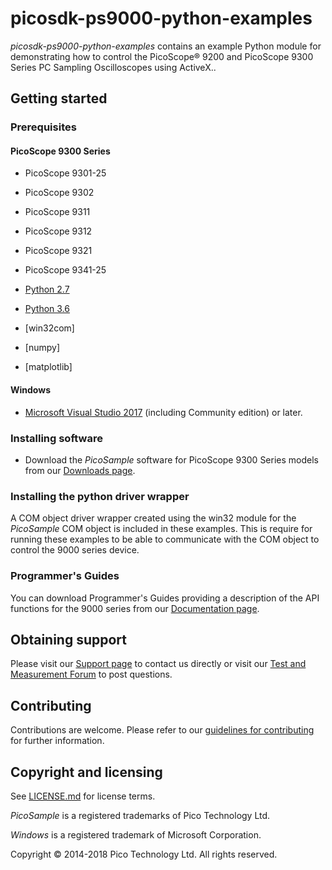 # picosdk-ps9000-python-examples

*picosdk-ps9000-python-examples* contains an example Python module for demonstrating how to control the PicoScope® 9200 and PicoScope 9300 Series PC Sampling Oscilloscopes using ActiveX..

## Getting started

### Prerequisites

#### PicoScope 9300 Series

* PicoScope 9301-25
* PicoScope 9302 
* PicoScope 9311 
* PicoScope 9312 
* PicoScope 9321 
* PicoScope 9341-25

* [Python 2.7](https://www.python.org/download/releases/2.7/) 
* [Python 3.6](https://www.python.org/download/releases/3.6/) 
* [win32com]
* [numpy]
* [matplotlib]

#### Windows

* [Microsoft Visual Studio 2017](https://www.visualstudio.com/) (including Community edition) or later.  

### Installing software

* Download the *PicoSample* software for PicoScope 9300 Series models from our [Downloads page](https://www.picotech.com/downloads).

### Installing the python driver wrapper

A COM object driver wrapper created using the win32 module for the *PicoSample* COM object is included in these examples.
This is require for running these examples to be able to communicate with the COM object to control the 9000 series device.

### Programmer's Guides

You can download Programmer's Guides providing a description of the API functions for the 9000 series from our [Documentation page](https://www.picotech.com/library/documentation).

## Obtaining support

Please visit our [Support page](https://www.picotech.com/tech-support) to contact us directly or visit our [Test and Measurement Forum](https://www.picotech.com/support/forum17.html) to post questions.

## Contributing

Contributions are welcome. Please refer to our [guidelines for contributing](.github/CONTRIBUTING.md) for further information.

## Copyright and licensing

See [LICENSE.md](LICENSE.md) for license terms. 

*PicoSample* is a registered trademarks of Pico Technology Ltd. 

*Windows* is a registered trademark of Microsoft Corporation. 

Copyright © 2014-2018 Pico Technology Ltd. All rights reserved. 

